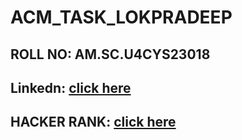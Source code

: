 # ACM_TASK_LOKPRADEEP
## ROLL NO: AM.SC.U4CYS23018
## Linkedn: [click here](https://www.linkedin.com/in/lokpradeep-bhuthala-263a7a2b5/)
## HACKER RANK: [click here](https://www.hackerrank.com/profile/lokpradeepb)
